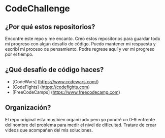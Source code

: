 # CodeChallenge

## ¿Por qué estos repositorios?

Encontre este repo y me encanto. Creo estos repositorios para guardar todo mi progreso con algún desafío de código.
Puedo mantener mi respuesta y escribí mi proceso de pensamiento. Podre regrese aquí y ver mi progreso por el tiempo.

## ¿Qué desafío de código haces?
- [CodeWars] (https://www.codewars.com/)
- [CodeFights] (https://codefights.com)
- [FreeCodeCamps] (https://www.freecodecamp.com)

## Organización?

El repo original esta muy bien organizado pero yo pondré un 0-9 enfrente del nombre del problema para medir el nivel de dificultad. 
Tratare de crear videos que acompañen del mis soluciones.
